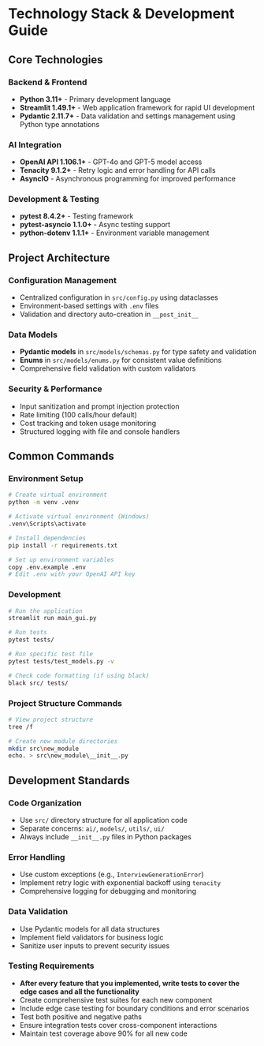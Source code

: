 # Technology Stack & Development Guide

## Core Technologies

### Backend & Frontend
- **Python 3.11+** - Primary development language
- **Streamlit 1.49.1+** - Web application framework for rapid UI development
- **Pydantic 2.11.7+** - Data validation and settings management using Python type annotations

### AI Integration
- **OpenAI API 1.106.1+** - GPT-4o and GPT-5 model access
- **Tenacity 9.1.2+** - Retry logic and error handling for API calls
- **AsyncIO** - Asynchronous programming for improved performance

### Development & Testing
- **pytest 8.4.2+** - Testing framework
- **pytest-asyncio 1.1.0+** - Async testing support
- **python-dotenv 1.1.1+** - Environment variable management

## Project Architecture

### Configuration Management
- Centralized configuration in `src/config.py` using dataclasses
- Environment-based settings with `.env` files
- Validation and directory auto-creation in `__post_init__`

### Data Models
- **Pydantic models** in `src/models/schemas.py` for type safety and validation
- **Enums** in `src/models/enums.py` for consistent value definitions
- Comprehensive field validation with custom validators

### Security & Performance
- Input sanitization and prompt injection protection
- Rate limiting (100 calls/hour default)
- Cost tracking and token usage monitoring
- Structured logging with file and console handlers

## Common Commands

### Environment Setup
```bash
# Create virtual environment
python -m venv .venv

# Activate virtual environment (Windows)
.venv\Scripts\activate

# Install dependencies
pip install -r requirements.txt

# Set up environment variables
copy .env.example .env
# Edit .env with your OpenAI API key
```

### Development
```bash
# Run the application
streamlit run main_gui.py

# Run tests
pytest tests/

# Run specific test file
pytest tests/test_models.py -v

# Check code formatting (if using black)
black src/ tests/
```

### Project Structure Commands
```bash
# View project structure
tree /f

# Create new module directories
mkdir src\new_module
echo. > src\new_module\__init__.py
```

## Development Standards

### Code Organization
- Use `src/` directory structure for all application code
- Separate concerns: `ai/`, `models/`, `utils/`, `ui/`
- Always include `__init__.py` files in Python packages

### Error Handling
- Use custom exceptions (e.g., `InterviewGenerationError`)
- Implement retry logic with exponential backoff using `tenacity`
- Comprehensive logging for debugging and monitoring

### Data Validation
- Use Pydantic models for all data structures
- Implement field validators for business logic
- Sanitize user inputs to prevent security issues

### Testing Requirements
- **After every feature that you implemented, write tests to cover the edge cases and all the functionality**
- Create comprehensive test suites for each new component
- Include edge case testing for boundary conditions and error scenarios
- Test both positive and negative paths
- Ensure integration tests cover cross-component interactions
- Maintain test coverage above 90% for all new code